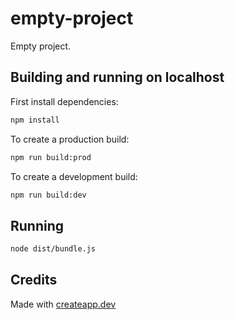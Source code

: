 # empty-project

Empty project.

## Building and running on localhost

First install dependencies:

```sh
npm install
```

To create a production build:

```sh
npm run build:prod
```

To create a development build:

```sh
npm run build:dev
```

## Running

```sh
node dist/bundle.js
```

## Credits

Made with [createapp.dev](https://createapp.dev/)

